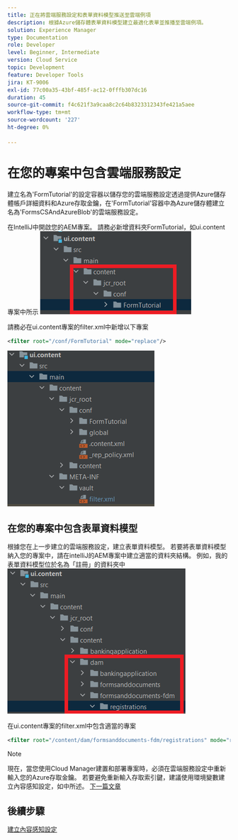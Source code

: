```yaml
---
title: 正在將雲端服務設定和表單資料模型推送至雲端例項
description: 根據Azure儲存體表單資料模型建立最適化表單並推播至雲端例項。
solution: Experience Manager
type: Documentation
role: Developer
level: Beginner, Intermediate
version: Cloud Service
topic: Development
feature: Developer Tools
jira: KT-9006
exl-id: 77c00a35-43bf-485f-ac12-0fffb307dc16
duration: 45
source-git-commit: f4c621f3a9caa8c2c64b8323312343fe421a5aee
workflow-type: tm+mt
source-wordcount: '227'
ht-degree: 0%

---
```


# 在您的專案中包含雲端服務設定

建立名為&#39;FormTutorial&#39;的設定容器以儲存您的雲端服務設定透過提供Azure儲存體帳戶詳細資料和Azure存取金鑰，在&#39;FormTutorial&#39;容器中為Azure儲存體建立名為&#39;FormsCSAndAzureBlob&#39;的雲端服務設定。

在IntelliJ中開啟您的AEM專案。 請務必新增資料夾FormTutorial，如ui.content專案中所示
![cloud-services-configuration](assets/cloud-services-configuration.png)

請務必在ui.content專案的filter.xml中新增以下專案

```xml
<filter root="/conf/FormTutorial" mode="replace"/>
```

![filter-xml](assets/ui-content-filter.png)

## 在您的專案中包含表單資料模型

根據您在上一步建立的雲端服務設定，建立表單資料模型。 若要將表單資料模型納入您的專案中，請在intelliJ的AEM專案中建立適當的資料夾結構。 例如，我的表單資料模型位於名為「註冊」的資料夾中
![fdm-content](assets/ui-content-fdm.png)

在ui.content專案的filter.xml中包含適當的專案

```xml
<filter root="/content/dam/formsanddocuments-fdm/registrations" mode="replace"/>
```


>[!NOTE]
>
>現在，當您使用Cloud Manager建置和部署專案時，必須在雲端服務設定中重新輸入您的Azure存取金鑰。 若要避免重新輸入存取索引鍵，建議使用環境變數建立內容感知設定，如中所述。 [下一篇文章](./context-aware-fdm.md)

## 後續步驟

[建立內容感知設定](./context-aware-fdm.md)

